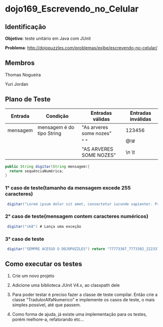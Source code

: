 # dojo169_Escrevendo_no_Celular

## Identificação
  **Objetivo**: teste unitário em Java com JUnit
 
  **Problema**: http://dojopuzzles.com/problemas/exibe/escrevendo-no-celular/
  
## Membros
  Thomas Nogueira
  
  Yuri Jordan
  
## Plano de Teste

| **Entrada** | **Condição** | **Entradas válidas** | **Entradas inválidas** | 
|-------------|--------------|----------------------|------------------------|
|mensagem|mensagem é do tipo String|"As arveres some nozes"|123456|
|||" "|@!#|
|||"AS ARVERES SOME NOZES"|\n \t|

```java
public String digitar(String mensagem){
  return sequênciaNumérica;
}
```

### 1° caso de teste(tamanho da mensagem excede 255 caracteres)
```java
 digitar("Lorem ipsum dolor sit amet, consectetur iucunde sapienter. Proprium ceteras...") # Lança uma exceção
```

### 2° caso de teste(mensagem contem caracteres numéricos)
```java
 digitar("sk8") # Lança uma exceção
```

### 3° caso de teste
```java
 digitar("SEMPRE ACESSO O DOJOPUZZLES") return "77773367_7773302_222337777_777766606660366656667889999_9999555337777";
```


## Como executar os testes 

1. Crie um novo projeto

2. Adicione uma biblioteca JUnit V4.x, ao classpath dele

3. Para poder testar é preciso fazer a classe de teste compilar. Então crie a classe "TradutorAlfaNumerico" e implemente os casos de teste, o mais simples possível, até que passem.

4. Como forma de ajuda, já existe uma implementação para os testes, porém melhore-a, refatorando etc...
